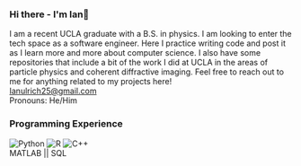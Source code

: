 
<!--
**IanU26/IanU26** is a ✨ _special_ ✨ repository because its `README.md` (this file) appears on your GitHub profile.

Here are some ideas to get you started:

- 🔭 I’m currently working on ...
- 🌱 I’m currently learning ...
- 👯 I’m looking to collaborate on ...
- 🤔 I’m looking for help with ...
- 💬 Ask me about ...
- 📫 How to reach me: ...
- 😄 Pronouns: ...
- ⚡ Fun fact: ...
-->
### Hi there - I'm Ian👋
I am a recent UCLA graduate with a B.S. in physics. I am looking to enter the tech space as a software engineer. Here I practice writing code and post it as I learn more and more about computer science. I also have some repositories that include a bit of the work I did at UCLA in the areas of particle physics and coherent diffractive imaging. Feel free to reach out to me for anything related to my projects here!  
Ianulrich25@gmail.com  
Pronouns: He/Him  
### Programming Experience
![Python](https://img.shields.io/badge/python-3776AB?style=for-the-badge&logo=Python&logoColor=White)
![R](https://img.shields.io/badge/R-276DC3?style=for-the-badge&logo=R&logoColor=Black)
![C++](https://img.shields.io/badge/c++-00599C?style=for-the-badge&logo=C++&logoColor=Black)  
MATLAB || SQL 
